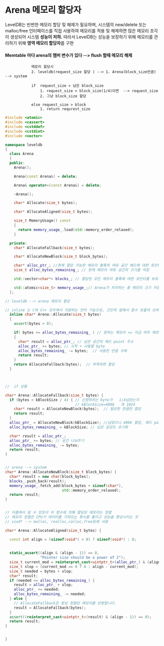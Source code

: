 # Arena 메모리 할당자

LevelDB는 빈번한 메모리 할당 및 해제가 필요하며, 시스템의 new/delete 또는 malloc/free 인터페이스를 직접 사용하여 메모리를 적용 및 해제하면 많은 메모리 조각이 생성되어 시스템 **성능이 저하.** 따라서 LevelDB는 성능을 보장하기 위해 메모리를 관리하기 위해 **영역 메모리 할당자**를 구현

#### Memtable 마다 arena의 멤버 변수가 있다 -->  flush 할때  메모리 해제

                메로리 할당시
                2. leveldb(request_size 할당 ) --> 1. Arena(block_size만큼) --> system

                if  request_size > 남은 block_size
                    1. request_size > block_size(1/4)이면  --> request_size
                    2. 그냥 block_size 할당

                else request_size > block 
                    1. return requrest_size





```c++
#include <atomic>
#include <cassert>
#include <cstddef>
#include <cstdint>
#include <vector>

namespace leveldb
{
  class Arena
  {
  public:
    Arena();

    Arena(const Arena&) = delete;

    Arena& operator=(const Arena&) = delete;

    ~Arena();

    char* Allocate(size_t bytes);

    char* AllocateAligned(size_t bytes);

    size_t MemoryUsage() const
    {
      return memory_usage_.load(std::memory_order_relaxed);
    }

  private:
    char* AllocateFallback(size_t bytes);

    char* AllocateNewBlock(size_t block_bytes);

    char* alloc_ptr_; //현재 할당 가능한 메모리 블록의 여유 공간 헤드에 대한 포인터
    size_t alloc_bytes_remaining_; // 현재 메모리 여유 공간의 크기를 저장

    std::vector<char*> blocks_; // 할당된 모든 메모리 블록에 대한 포인터를 보유(배열)

    std::atomic<size_t> memory_usage_;// Arena가 차지하는 총 메모리 크기 저장
  };

// leveldb --> arena 메모리 할당

// inline 는 C와 C++ 모두에서 지원하는 언어 기능으로, 간단히 말해서 함수 호출의 오버헤드를 피하기 위해 컴파일 단계에서 인라인 함수가 호출되는 위치에서 함수 코드를 직접 확장하는 것입니다.
  inline char* Arena::Allocate(size_t bytes)
  {
    assert(bytes > 0); 

    if( bytes <= alloc_bytes_remaining_ ) // 원하는 메모리 <= 지금 여우 메모리 크기
    {
      char* result = alloc_ptr_; // 남은 공간의 헤드 point 주소
      alloc_ptr_ += bytes; // 시작 + 사용할 byte
      alloc_bytes_remaining_ -= bytes;  // 사용한 만큼 삭제
      return result;
    }
    return AllocateFallback(bytes);  // 부족하면 할당 
  }



//  if 상황

char* Arena::AllocateFallback(size_t bytes) {
  if (bytes > kBlockSize / 4) { // 신청하려는 byte가   1/4넘었는지 
                                // kBlockSize=4096   즉 1024 
    char* result = AllocateNewBlock(bytes);  // 필요한 만큼만 할당
    return result;
  }
  alloc_ptr_ = AllocateNewBlock(kBlockSize); //넘었으니 4096 할당, 헤드 point 초기화
  alloc_bytes_remaining_ = kBlockSize; // 남은 공강도 초기화

  char* result = alloc_ptr_;
  alloc_ptr_ += bytes; // 공간 나눠주기
  alloc_bytes_remaining_ -= bytes;
  return result;
}


// arena --> system
char* Arena::AllocateNewBlock(size_t block_bytes) {
  char* result = new char[block_bytes];
  blocks_.push_back(result);
  memory_usage_.fetch_add(block_bytes + sizeof(char*),
                          std::memory_order_relaxed);
  return result;
}


// 이름에서 알 수 있듯이 이 함수에 의해 할당된 메모리는 정렬
// 메모리 정렬은 CPU가 데이터를 가져오는 횟수를 줄이고 성능을 향상시키는 것
// viod* --> malloc, realloc,calloc,free등에 사용

char* Arena::AllocateAligned(size_t bytes) {

  const int align = (sizeof(void*) > 8) ? sizeof(void*) : 8;
  
  
  static_assert((align & (align - 1)) == 0,
                "Pointer size should be a power of 2");
  size_t current_mod = reinterpret_cast<uintptr_t>(alloc_ptr_) & (align - 1);
  size_t slop = (current_mod == 0 ? 0 : align - current_mod);
  size_t needed = bytes + slop;
  char* result;
  if (needed <= alloc_bytes_remaining_) {
    result = alloc_ptr_ + slop;
    alloc_ptr_ += needed;
    alloc_bytes_remaining_ -= needed;
  } else {
    // AllocateFallback은 항상 정렬된 메모리를 반환합니다.
    result = AllocateFallback(bytes);
  }
  assert((reinterpret_cast<uintptr_t>(result) & (align - 1)) == 0);
  return result;
}


}
```
